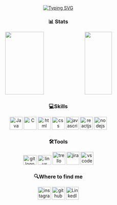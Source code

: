 <div align="center">

[![Typing SVG](https://readme-typing-svg.herokuapp.com?font=Fira+Code&pause=1000&color=F7F7F7&width=435&lines=Hi%F0%9F%91%8B%2C+my+name+is+Gabriel+Gon%C3%A7alves;I'm+a+software+engineering+student;Be+Welcome)](https://git.io/typing-svg)

### 📊 Stats
   <img width="49%" height="195px" src="https://github-readme-stats.vercel.app/api?username=GabrielGoncalves22&count_private=true&show_icons=true&theme=transparent&hide_border=true&title_color=FFF">
   <img width="41%" height="195px" src="https://github-readme-stats.vercel.app/api/top-langs/?username=GabrielGoncalves22&layout=compact&theme=transparent&hide_border=true&title_color=FFF" />

### 💻Skills
[<img src='https://cdn.jsdelivr.net/gh/devicons/devicon/icons/java/java-original.svg' alt='Java' height='40'>](https://docs.oracle.com/en/java/)
[<img src='https://cdn.jsdelivr.net/gh/devicons/devicon/icons/c/c-original.svg' alt='C' height='40'>](https://www.w3schools.com/c/)
[<img src='https://cdn.jsdelivr.net/gh/devicons/devicon/icons/html5/html5-original.svg' alt='html' height='40'>](https://www.w3schools.com/html/)
[<img src='https://cdn.jsdelivr.net/gh/devicons/devicon/icons/css3/css3-original.svg' alt='css' height='40'>](https://www.w3schools.com/css/)
[<img src='https://cdn.jsdelivr.net/gh/devicons/devicon/icons/javascript/javascript-original.svg' alt='javascript' height='40'>](https://www.w3schools.com/js/)
[<img src='https://cdn.jsdelivr.net/gh/devicons/devicon/icons/react/react-original.svg' alt='reactjs' height='40'>](https://reactjs.org/)
[<img src='https://cdn.jsdelivr.net/gh/devicons/devicon/icons/nodejs/nodejs-original.svg' alt='nodejs' height='40'>](https://nodejs.org/en/)

### 🛠️Tools
[<img src='https://cdn.jsdelivr.net/gh/devicons/devicon/icons/git/git-original.svg' height='30' width='42' alt='git logo'>](https://github.com/)
[<img src='https://cdn.jsdelivr.net/gh/devicons/devicon/icons/linux/linux-original.svg' height='30' width='42' alt='linux logo'>](https://ubuntu.com/)
[<img src='https://cdn.jsdelivr.net/gh/devicons/devicon/icons/trello/trello-plain.svg' alt='trello' height='40'>](https://trello.com/)
[<img src='https://cdn.jsdelivr.net/gh/devicons/devicon/icons/jira/jira-original-wordmark.svg' alt='jira' height='40'>](https://www.atlassian.com/software/jira)
[<img src='https://cdn.jsdelivr.net/gh/devicons/devicon/icons/vscode/vscode-original.svg' alt='vscode' height='40'>](https://code.visualstudio.com/)

### 🔍Where to find me
[<img src='https://raw.githubusercontent.com/gauravghongde/social-icons/master/SVG/Color/Instagram.svg' alt='instagram' height='40'>](https://www.instagram.com/gabriel_goncalves24/)
[<img src='https://raw.githubusercontent.com/gauravghongde/social-icons/master/SVG/Color/Github.svg' alt='github' height='40'>](https://github.com/GabrielGoncalves22)
[<img src='https://raw.githubusercontent.com/gauravghongde/social-icons/master/SVG/Color/LinkedIN.svg' alt='LinkedIN' height='40'>](https://www.linkedin.com/in/gabriel-gonçalves-411a96263/)

</div>

